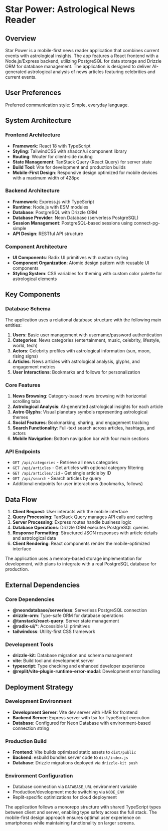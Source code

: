 # Star Power: Astrological News Reader

## Overview

Star Power is a mobile-first news reader application that combines current events with astrological insights. The app features a React frontend with a Node.js/Express backend, utilizing PostgreSQL for data storage and Drizzle ORM for database management. The application is designed to deliver AI-generated astrological analysis of news articles featuring celebrities and current events.

## User Preferences

Preferred communication style: Simple, everyday language.

## System Architecture

### Frontend Architecture
- **Framework**: React 18 with TypeScript
- **Styling**: TailwindCSS with shadcn/ui component library
- **Routing**: Wouter for client-side routing
- **State Management**: TanStack Query (React Query) for server state
- **Build Tool**: Vite for development and production builds
- **Mobile-First Design**: Responsive design optimized for mobile devices with a maximum width of 428px

### Backend Architecture
- **Framework**: Express.js with TypeScript
- **Runtime**: Node.js with ESM modules
- **Database**: PostgreSQL with Drizzle ORM
- **Database Provider**: Neon Database (serverless PostgreSQL)
- **Session Management**: PostgreSQL-based sessions using connect-pg-simple
- **API Design**: RESTful API structure

### Component Architecture
- **UI Components**: Radix UI primitives with custom styling
- **Component Organization**: Atomic design pattern with reusable UI components
- **Styling System**: CSS variables for theming with custom color palette for astrological elements

## Key Components

### Database Schema
The application uses a relational database structure with the following main entities:

1. **Users**: Basic user management with username/password authentication
2. **Categories**: News categories (entertainment, music, celebrity, lifestyle, world, tech)
3. **Actors**: Celebrity profiles with astrological information (sun, moon, rising signs)
4. **Articles**: News articles with astrological analysis, glyphs, and engagement metrics
5. **User Interactions**: Bookmarks and follows for personalization

### Core Features
1. **News Browsing**: Category-based news browsing with horizontal scrolling tabs
2. **Astrological Analysis**: AI-generated astrological insights for each article
3. **Astro Glyphs**: Visual planetary symbols representing astrological themes
4. **Social Features**: Bookmarking, sharing, and engagement tracking
5. **Search Functionality**: Full-text search across articles, hashtags, and actors
6. **Mobile Navigation**: Bottom navigation bar with four main sections

### API Endpoints
- `GET /api/categories` - Retrieve all news categories
- `GET /api/articles` - Get articles with optional category filtering
- `GET /api/articles/:id` - Get single article by ID
- `GET /api/search` - Search articles by query
- Additional endpoints for user interactions (bookmarks, follows)

## Data Flow

1. **Client Request**: User interacts with the mobile interface
2. **Query Processing**: TanStack Query manages API calls and caching
3. **Server Processing**: Express routes handle business logic
4. **Database Operations**: Drizzle ORM executes PostgreSQL queries
5. **Response Formatting**: Structured JSON responses with article details and astrological data
6. **Client Rendering**: React components render the mobile-optimized interface

The application uses a memory-based storage implementation for development, with plans to integrate with a real PostgreSQL database for production.

## External Dependencies

### Core Dependencies
- **@neondatabase/serverless**: Serverless PostgreSQL connection
- **drizzle-orm**: Type-safe ORM for database operations
- **@tanstack/react-query**: Server state management
- **@radix-ui/***: Accessible UI primitives
- **tailwindcss**: Utility-first CSS framework

### Development Tools
- **drizzle-kit**: Database migration and schema management
- **vite**: Build tool and development server
- **typescript**: Type checking and enhanced developer experience
- **@replit/vite-plugin-runtime-error-modal**: Development error handling

## Deployment Strategy

### Development Environment
- **Development Server**: Vite dev server with HMR for frontend
- **Backend Server**: Express server with tsx for TypeScript execution
- **Database**: Configured for Neon Database with environment-based connection string

### Production Build
- **Frontend**: Vite builds optimized static assets to `dist/public`
- **Backend**: esbuild bundles server code to `dist/index.js`
- **Database**: Drizzle migrations deployed via `drizzle-kit push`

### Environment Configuration
- Database connection via `DATABASE_URL` environment variable
- Production/development mode switching via `NODE_ENV`
- Replit-specific optimizations for cloud deployment

The application follows a monorepo structure with shared TypeScript types between client and server, enabling type safety across the full stack. The mobile-first design approach ensures optimal user experience on smartphones while maintaining functionality on larger screens.